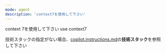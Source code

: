 ```yaml
---
mode: agent
description: 'context7を使用して下さい'
---
```


context 7を使用して下さい
use context7

技術スタックの指定がない場合、[copilot.instructions.md](../copilot-instructions.md)の**技術スタック**を参照して下さい
